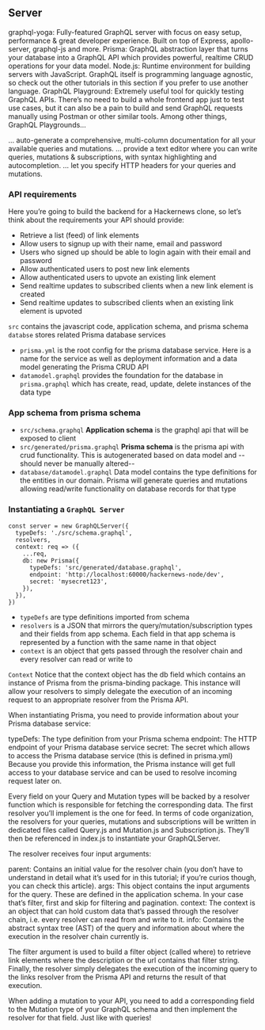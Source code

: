 ## Server

graphql-yoga: Fully-featured GraphQL server with focus on easy setup, performance & great developer experience. Built on top of Express, apollo-server, graphql-js and more.
Prisma: GraphQL abstraction layer that turns your database into a GraphQL API which provides powerful, realtime CRUD operations for your data model.
Node.js: Runtime environment for building servers with JavaScript. GraphQL itself is programming language agnostic, so check out the other tutorials in this section if you prefer to use another language.
GraphQL Playground: Extremely useful tool for quickly testing GraphQL APIs. There’s no need to build a whole frontend app just to test use cases, but it can also be a pain to build and send GraphQL requests manually using Postman or other similar tools. Among other things, GraphQL Playgrounds…

… auto-generate a comprehensive, multi-column documentation for all your available queries and mutations.
… provide a text editor where you can write queries, mutations & subscriptions, with syntax highlighting and autocompletion.
… let you specify HTTP headers for your queries and mutations.

### API requirements
Here you’re going to build the backend for a Hackernews clone, so let’s think about the requirements your API should provide:

- Retrieve a list (feed) of link elements
- Allow users to signup up with their name, email and password
- Users who signed up should be able to login again with their email and password
- Allow authenticated users to post new link elements
- Allow authenticated users to upvote an existing link element
- Send realtime updates to subscribed clients when a new link element is created
- Send realtime updates to subscribed clients when an existing link element is upvoted

`src` contains the javascript code, application schema, and prisma schema
`databse` stores related Prisma database services
- `prisma.yml` is the root config for the prisma database service. Here is a name for the service as well as deployment information and a data model generating the Prisma CRUD API
- `datamodel.graphql` provides the foundation for the database in `prisma.graphql` which has create, read, update, delete instances of the data type

### App schema from prisma schema
- `src/schema.graphql` **Application schema** is the graphql api that will be exposed to client
- `src/generated/prisma.graphql` **Prisma schema** is the prisma api with crud functionality. This is autogenerated based on data model and --should never be manually altered--
- `database/datamodel.graphql` Data model contains the type definitions for the entities in our domain. Prisma will generate queries and mutations allowing read/write functionality on database records for that type

### Instantiating a `GraphQL Server`
```
const server = new GraphQLServer({
  typeDefs: './src/schema.graphql',
  resolvers,
  context: req => ({
    ...req,
    db: new Prisma({
      typeDefs: 'src/generated/database.graphql',
      endpoint: 'http://localhost:60000/hackernews-node/dev',
      secret: 'mysecret123',
    }),
  }),
})
```

- `typeDefs` are type definitions imported from schema
- `resolvers` is a JSON that mirrors the query/mutation/subscription types and their fields from app schema. Each field in that app schema is represented by a function with the same name in that object
- `context` is an object that gets passed through the resolver chain and every resolver can read or write to 

`Context` Notice that the context object has the db field which contains an instance of Prisma from the prisma-binding package. This instance will allow your resolvers to simply delegate the execution of an incoming request to an appropriate resolver from the Prisma API.

When instantiating Prisma, you need to provide information about your Prisma database service:

typeDefs: The type definition from your Prisma schema
endpoint: The HTTP endpoint of your Prisma database service
secret: The secret which allows to access the Prisma database service (this is defined in prisma.yml)
Because you provide this information, the Prisma instance will get full access to your database service and can be used to resolve incoming request later on.

Every field on your Query and Mutation types will be backed by a resolver function which is responsible for fetching the corresponding data. The first resolver you’ll implement is the one for feed.
In terms of code organization, the resolvers for your queries, mutations and subscriptions will be written in dedicated files called Query.js and Mutation.js and Subscription.js. They’ll then be referenced in index.js to instantiate your GraphQLServer.

The resolver receives four input arguments:

parent: Contains an initial value for the resolver chain (you don’t have to understand in detail what it’s used for in this tutorial; if you’re curios though, you can check this article).
args: This object contains the input arguments for the query. These are defined in the application schema. In your case that’s filter, first and skip for filtering and pagination.
context: The context is an object that can hold custom data that’s passed through the resolver chain, i.e. every resolver can read from and write to it.
info: Contains the abstract syntax tree (AST) of the query and information about where the execution in the resolver chain currently is.

The filter argument is used to build a filter object (called where) to retrieve link elements where the description or the url contains that filter string.
Finally, the resolver simply delegates the execution of the incoming query to the links resolver from the Prisma API and returns the result of that execution.

When adding a mutation to your API, you need to add a corresponding field to the Mutation type of your GraphQL schema and then implement the resolver for that field. Just like with queries!

